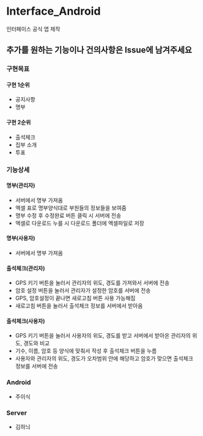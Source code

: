 # Interface_Android
인터페이스 공식 앱 제작

## 추가를 원하는 기능이나 건의사항은 Issue에 남겨주세요

### 구현목표
#### 구현 1순위
- 공지사항
- 명부

#### 구현 2순위
- 출석체크
- 집부 소개
- 투표


### 기능상세
#### 명부(관리자)
- 서버에서 명부 가져옴
- 엑셀 표로 명부양식대로 부원들의 정보들을 보여줌 
- 명부 수정 후 수정완료 버튼 클릭 시 서버에 전송
- 엑셀로 다운로드 누를 시 다운로드 폴더에 엑셀파일로 저장

#### 명부(사용자)
- 서버에서 명부 가져옴

#### 출석체크(관리자)
- GPS 키기 버튼을 눌러서 관리자의 위도, 경도를 가져와서 서버에 전송
- 암호 설정 버튼을 눌러서 관리자가 설정한 암호를 서버에 전송
- GPS, 암호설정이 끝나면 새로고침 버튼 사용 가능해짐
- 새로고침 버튼을 눌러서 출석체크 정보를 서버에서 받아옴

#### 출석체크(사용자)
- GPS 키기 버튼을 눌러서 사용자의 위도, 경도를 받고 서버에서 받아온 관리자의 위도, 경도와 비교
- 기수, 이름, 암호 등 양식에 맞춰서 작성 후 출석체크 버튼을 누름
- 사용자와 관리자의 위도, 경도가 오차범위 안에 해당하고 암호가 맞으면 출석체크 정보를 서버에 전송


### Android
- 주이식

### Server
- 김하늬
